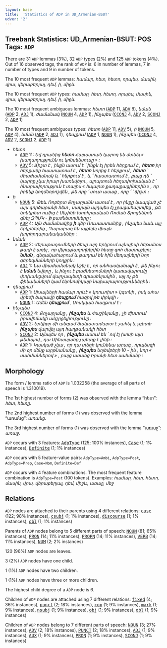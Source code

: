 ```yaml
---
layout: base
title:  'Statistics of ADP in UD_Armenian-BSUT'
udver: '2'
---
```


## Treebank Statistics: UD_Armenian-BSUT: POS Tags: `ADP`

There are 31 `ADP` lemmas (3%), 32 `ADP` types (2%) and 125 `ADP` tokens (4%).
Out of 16 observed tags, the rank of `ADP` is: 6 in number of lemmas, 7 in number of types and 9 in number of tokens.

The 10 most frequent `ADP` lemmas: <em>համար, հետ, հետո, որպես, մասին, վրա, վերաբերյալ, դեմ, ի, միջև</em>

The 10 most frequent `ADP` types:  <em>համար, հետ, հետո, որպես, մասին, վրա, վերաբերյալ, դեմ, ի, միջև</em>

The 10 most frequent ambiguous lemmas: <em>հետո</em> (<tt><a href="hy_bsut-pos-ADP.html">ADP</a></tt> 11, <tt><a href="hy_bsut-pos-ADV.html">ADV</a></tt> 8), <em>նման</em> (<tt><a href="hy_bsut-pos-ADP.html">ADP</a></tt> 2, <tt><a href="hy_bsut-pos-ADJ.html">ADJ</a></tt> 1), <em>ժամանակ</em> (<tt><a href="hy_bsut-pos-NOUN.html">NOUN</a></tt> 4, <tt><a href="hy_bsut-pos-ADP.html">ADP</a></tt> 1), <em>ինչպես</em> (<tt><a href="hy_bsut-pos-CCONJ.html">CCONJ</a></tt> 4, <tt><a href="hy_bsut-pos-ADV.html">ADV</a></tt> 2, <tt><a href="hy_bsut-pos-SCONJ.html">SCONJ</a></tt> 2, <tt><a href="hy_bsut-pos-ADP.html">ADP</a></tt> 1)

The 10 most frequent ambiguous types:  <em>հետո</em> (<tt><a href="hy_bsut-pos-ADP.html">ADP</a></tt> 11, <tt><a href="hy_bsut-pos-ADV.html">ADV</a></tt> 5), <em>ի</em> (<tt><a href="hy_bsut-pos-NOUN.html">NOUN</a></tt> 5, <tt><a href="hy_bsut-pos-ADP.html">ADP</a></tt> 4), <em>նման</em> (<tt><a href="hy_bsut-pos-ADP.html">ADP</a></tt> 2, <tt><a href="hy_bsut-pos-ADJ.html">ADJ</a></tt> 1), <em>դեպքում</em> (<tt><a href="hy_bsut-pos-ADP.html">ADP</a></tt> 1, <tt><a href="hy_bsut-pos-NOUN.html">NOUN</a></tt> 1), <em>ինչպես</em> (<tt><a href="hy_bsut-pos-CCONJ.html">CCONJ</a></tt> 4, <tt><a href="hy_bsut-pos-ADV.html">ADV</a></tt> 2, <tt><a href="hy_bsut-pos-SCONJ.html">SCONJ</a></tt> 2, <tt><a href="hy_bsut-pos-ADP.html">ADP</a></tt> 1)


* <em>հետո</em>
  * <tt><a href="hy_bsut-pos-ADP.html">ADP</a></tt> 11: <em>Եվ դրանից <b>հետո</b> Հայաստան կարող են մտնել « խաղաղությունն ու կոնսենսուսը » :</em>
  * <tt><a href="hy_bsut-pos-ADV.html">ADV</a></tt> 5: <em>Ճիշտ է , ինքն ասում է ՝ ինքն էլ իրեն հերքում է , <b>հետո</b> իր հերքածը հաստատում է , <b>հետո</b> նորից է հերքում , <b>հետո</b> ՝ միաժամանակ և ՛ հերքում է , և ՛ հաստատում է , բայց դե ՝ կարիք չկա իրար խառնվելու , պրպտուն հեղափոխական է ՝ հնարավորություն է տալիս « հպարտ քաղաքացիներին » , որ իրենք կողմնորոշվեն , թե որը ՛ սուտ ասաց , որը ՛ ՝ ճիշտ ։</em>
* <em>ի</em>
  * <tt><a href="hy_bsut-pos-NOUN.html">NOUN</a></tt> 5: <em>Թեև Ռոբերտ Քոչարյանն ասում է , որ ինքը կապված չէ այս գործարանի հետ , սակայն այդպես էլ չբացահայտվեց , թե կոնկրետ ումից է Սեչինի խորհրդական Ռոման Տրոցենկոն գնել ԶՊՄԿ - <b>ի</b> բաժնետոմսերը :</em>
  * <tt><a href="hy_bsut-pos-ADP.html">ADP</a></tt> 4: <em>Այն ժամանակից <b>ի</b> վեր Ռուսաստանից , ինչպես նաև այլ երկրներից , Ղարաբաղ են այցելել միայն խորհրդարանականներ ։</em>
* <em>նման</em>
  * <tt><a href="hy_bsut-pos-ADP.html">ADP</a></tt> 2: <em>Վերաթաղումների ծեսը այդ երկրում այնպիսի հեթանոս թափ է առել , որ վերաթաղողներին հետը զոհ մատուցելու <b>նման</b> , գնդակահարում և թաղում են հին մեռյալների նոր գերեզմանների կողքին :</em>
  * <tt><a href="hy_bsut-pos-ADJ.html">ADJ</a></tt> 1: <em>Նա միաժամանակ նշել է , որ անհասկանալի է , թե ինչու է <b>նման</b> նվերը , և ինչու է բաժնետոմսերի կառավարումը փոխանցվում վարչապետի գրասենյակին , այլ ոչ թե ֆինանսների կամ էկոնոմիկայի նախարարություններին :</em>
* <em>դեպքում</em>
  * <tt><a href="hy_bsut-pos-ADP.html">ADP</a></tt> 1: <em>Սխալների համար որևէ « կռուտիտ » կգտնի , իսկ ահա վրեժի ծարավի <b>դեպքում</b> հազիվ թե փրկվի ։</em>
  * <tt><a href="hy_bsut-pos-NOUN.html">NOUN</a></tt> 1: <em>Ամեն <b>դեպքում</b> , Մոսկվան հաղթում է ։</em>
* <em>ինչպես</em>
  * <tt><a href="hy_bsut-pos-CCONJ.html">CCONJ</a></tt> 4: <em>Քոչարյանը , <b>ինչպես</b> և Փաշինյանը , չի ժխտում իրավիճակի անշրջելիությունը :</em>
  * <tt><a href="hy_bsut-pos-ADV.html">ADV</a></tt> 2: <em>Երկիրը մի անգամ ճակատամարտ է շահել և չգիտի <b>ինչպես</b> վարվել այդ հաղթանակի հետ</em>
  * <tt><a href="hy_bsut-pos-SCONJ.html">SCONJ</a></tt> 2: <em>Այնպես որ , <b>ինչպես</b> ասում են ՝ ով էլ խոսի այդ թեմայով , դա Մինասյանը չպետք է լինի :</em>
  * <tt><a href="hy_bsut-pos-ADP.html">ADP</a></tt> 1: <em>Կասկած չկա , որ դա տեղի կունենա արագ , որպեսզի մի օր մենք արթնանանք , <b>ինչպես</b> նոյեմբերի 10 - ին , նոր « սահմաններով » , բայց առանց Իրանի հետ սահմանի :</em>

## Morphology

The form / lemma ratio of `ADP` is 1.032258 (the average of all parts of speech is 1.310019).

The 1st highest number of forms (2) was observed with the lemma “հետ”: <em>հետ, հետը</em>.

The 2nd highest number of forms (1) was observed with the lemma “առանց”: <em>առանց</em>.

The 3rd highest number of forms (1) was observed with the lemma “առաջ”: <em>առաջ</em>.

`ADP` occurs with 3 features: <tt><a href="hy_bsut-feat-AdpType.html">AdpType</a></tt> (125; 100% instances), <tt><a href="hy_bsut-feat-Case.html">Case</a></tt> (1; 1% instances), <tt><a href="hy_bsut-feat-Definite.html">Definite</a></tt> (1; 1% instances)

`ADP` occurs with 5 feature-value pairs: `AdpType=Ambi`, `AdpType=Post`, `AdpType=Prep`, `Case=Nom`, `Definite=Def`

`ADP` occurs with 4 feature combinations.
The most frequent feature combination is `AdpType=Post` (100 tokens).
Examples: <em>համար, հետ, հետո, մասին, վրա, վերաբերյալ, դեմ, միջև, առաջ, մեջ</em>


## Relations

`ADP` nodes are attached to their parents using 4 different relations: <tt><a href="hy_bsut-dep-case.html">case</a></tt> (122; 98% instances), <tt><a href="hy_bsut-dep-csubj.html">csubj</a></tt> (1; 1% instances), <tt><a href="hy_bsut-dep-discourse.html">discourse</a></tt> (1; 1% instances), <tt><a href="hy_bsut-dep-obl.html">obl</a></tt> (1; 1% instances)

Parents of `ADP` nodes belong to 5 different parts of speech: <tt><a href="hy_bsut-pos-NOUN.html">NOUN</a></tt> (81; 65% instances), <tt><a href="hy_bsut-pos-PRON.html">PRON</a></tt> (14; 11% instances), <tt><a href="hy_bsut-pos-PROPN.html">PROPN</a></tt> (14; 11% instances), <tt><a href="hy_bsut-pos-VERB.html">VERB</a></tt> (14; 11% instances), <tt><a href="hy_bsut-pos-NUM.html">NUM</a></tt> (2; 2% instances)

120 (96%) `ADP` nodes are leaves.

3 (2%) `ADP` nodes have one child.

1 (1%) `ADP` nodes have two children.

1 (1%) `ADP` nodes have three or more children.

The highest child degree of a `ADP` node is 6.

Children of `ADP` nodes are attached using 7 different relations: <tt><a href="hy_bsut-dep-fixed.html">fixed</a></tt> (4; 36% instances), <tt><a href="hy_bsut-dep-punct.html">punct</a></tt> (2; 18% instances), <tt><a href="hy_bsut-dep-cop.html">cop</a></tt> (1; 9% instances), <tt><a href="hy_bsut-dep-mark.html">mark</a></tt> (1; 9% instances), <tt><a href="hy_bsut-dep-nsubj.html">nsubj</a></tt> (1; 9% instances), <tt><a href="hy_bsut-dep-obj.html">obj</a></tt> (1; 9% instances), <tt><a href="hy_bsut-dep-obl.html">obl</a></tt> (1; 9% instances)

Children of `ADP` nodes belong to 7 different parts of speech: <tt><a href="hy_bsut-pos-NOUN.html">NOUN</a></tt> (3; 27% instances), <tt><a href="hy_bsut-pos-ADV.html">ADV</a></tt> (2; 18% instances), <tt><a href="hy_bsut-pos-PUNCT.html">PUNCT</a></tt> (2; 18% instances), <tt><a href="hy_bsut-pos-ADJ.html">ADJ</a></tt> (1; 9% instances), <tt><a href="hy_bsut-pos-AUX.html">AUX</a></tt> (1; 9% instances), <tt><a href="hy_bsut-pos-PRON.html">PRON</a></tt> (1; 9% instances), <tt><a href="hy_bsut-pos-SCONJ.html">SCONJ</a></tt> (1; 9% instances)

